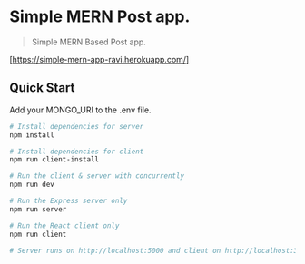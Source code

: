 # Simple MERN Post app.

> Simple MERN Based Post app. <br>

[https://simple-mern-app-ravi.herokuapp.com/]

## Quick Start

Add your MONGO_URI to the .env file.

```bash
# Install dependencies for server
npm install

# Install dependencies for client
npm run client-install

# Run the client & server with concurrently
npm run dev

# Run the Express server only
npm run server

# Run the React client only
npm run client

# Server runs on http://localhost:5000 and client on http://localhost:3000
```